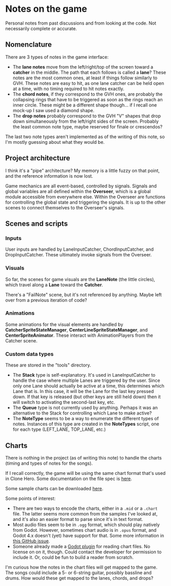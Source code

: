 # Notes on the game

Personal notes from past discussions and from looking at the code.  Not necessarily complete or accurate.

## Nomenclature

There are 3 types of notes in the game interface:
* The **lane notes** move from the left/right/top of the screen toward a **catcher** in the middle.  The path that each follows is called a **lane**? These notes are the most common ones, at least if things follow similarly to GVH.  These notes are  easy to hit, as one lane catcher  can be held open at a time, with no timing required to hit notes exactly.
* The **chord notes**, if they correspond to the GVH ones, are probably the collapsing rings that have to be triggered as soon as the rings reach an inner circle.  These might be a different shape though... if I recall one mock-up I saw used a diamond shape.
* The **drop notes** probably correspond to the GVH "V" shapes that drop down simultaneously from the left/right sides of the screen.  Probably the least common note type, maybe reserved for finale or crescendos?

The last two note types aren't implemented as of the writing of this note, so I'm mostly guessing about what they would be.

## Project architecture

I think it's a "pipe" architecture?  My memory is a little fuzzy on that point, and the reference information is now lost.

Game mechanics are all event-based, controlled by signals.  Signals and global variables are all defined within the **Overseer**, which is a global module accessible from everywhere else. Within the Overseer are functions for controlling the global state and triggering the signals.  It is up to the other scenes to connect themselves to the Overseer's signals.

## Scenes and scripts

### Inputs

User inputs are handled by LaneInputCatcher, ChordInputCatcher, and DropInputCatcher.  These ultimately invoke signals from the Overseer.

### Visuals

So far, the scenes for game visuals are the **LaneNote** (the little circles), which travel along a **Lane** toward the **Catcher**.

There's a "FailNote" scene, but it's not referenced by anything.  Maybe left over from a previous iteration of code?

### Animations

Some animations for the visual elements are handled by **CatcherSpriteStateManager**, **CenterLineSpriteStateManager**, and **CenterSpriteAnimator**.  These interact with AnimationPlayers from the Catcher scene.

### Custom data types

These are stored in the "tools" directory.
* The **Stack** type is self-explanatory.  It's used in LaneInputCatcher to handle the case where multiple Lanes are triggered by the user.  Since only one Lane should actually be active at a time, this determines which Lane that is.  In this case, it will be the Lane for the last key pressed down.  If that key is released (but other keys are still held down) then it will switch to activating the second-last key, etc.
* The **Queue** type is not currently used by anything.   Perhaps it was an alternative to the Stack for controlling which Lane to make active?
* The **NoteType** seems to be a way to enumerate the different types of notes.  Instances of this type are created in the **NoteTypes** script, one for each type (LEFT\_LANE, TOP\_LANE, etc.)

## Charts

There is nothing in the project (as of writing this note) to handle the charts (timing and types of notes for the songs).

If I recall correctly, the game will be using the same chart format that's used in Clone Hero.  Some documentation on the file spec is [here](https://github.com/TheNathannator/GuitarGame_ChartFormats).

Some sample charts can be downloaded [here](https://customsongscentral.com/).

Some points of interest:
* There are two ways to encode the charts, either in a `.mid` or a `.chart` file.  The latter seems more common from the samples I've looked at, and it's also an easier format to parse since it's in text format.
* Most audio files seem to be in `.ogg` format, which should play natively from Godot.  However, sometimes chart audio is in `.opus` format, and Godot 4.x doesn't (yet) have support for that.  Some more information in [this GitHub issue](https://github.com/godotengine/godot-proposals/issues/6440).
* Someone already made a [Godot plugin](https://github.com/Lewin225/GodotHeroPlugin) for reading chart files.  No license on on it, though.  Could contact the developer for permission to include it.  Or, could be fun to build a reader from scratch.

I'm curious how the notes in the chart files will get mapped to the game.  The songs could include a 5- or 6-string guitar, possibly bassline and drums.  How would these get mapped to the lanes, chords, and drops?

